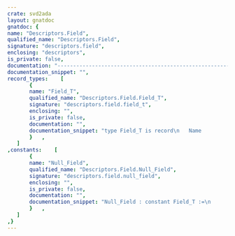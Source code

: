```yaml
---
crate: svd2ada
layout: gnatdoc
gnatdoc: {
name: "Descriptors.Field",
qualified_name: "Descriptors.Field",
signature: "descriptors.field",
enclosing: "descriptors",
is_private: false,
documentation: "----------------------------------------------------------------------------\n                                                                          --\n                          SVD Binding Generator                           --\n                                                                          --\n                    Copyright (C) 2015-2020, AdaCore                      --\n                                                                          --\n SVD2Ada is free software;  you can  redistribute it  and/or modify it    --\n under terms of the  GNU General Public License as published  by the Free --\n Software  Foundation;  either version 3,  or (at your option) any later  --\n version.  SVD2Ada is distributed in the hope that it will be useful, but --\n WITHOUT ANY WARRANTY;  without even the  implied warranty of MERCHANTA-  --\n BILITY or FITNESS FOR A PARTICULAR PURPOSE.  See the GNU General Public  --\n License for  more details.  You should have  received  a copy of the GNU --\n General Public License  distributed with SVD2Ada; see file COPYING3.  If --\n not, go to http://www.gnu.org/licenses for a complete copy of the        --\n license.                                                                 --\n                                                                          --\n----------------------------------------------------------------------------",
documentation_snippet: "",
record_types:    [
       {
       name: "Field_T",
       qualified_name: "Descriptors.Field.Field_T",
       signature: "descriptors.field.field_t",
       enclosing: "",
       is_private: false,
       documentation: "",
       documentation_snippet: "type Field_T is record\n   Name             : Unbounded.Unbounded_String;\n   Description      : Unbounded.Unbounded_String;\n   LSB              : Natural;\n   Size             : Natural;\n   Acc              : Access_Type;\n   Mod_Write_Values : Modified_Write_Values_Type := Modify;\n   Read_Action      : Read_Action_Type := Undefined_Read_Action;\n   Enums            : Descriptors.Enumerate.Enumerate_Vectors.Vector;\nend record;",
       }   ,
   ]
,constants:    [
       {
       name: "Null_Field",
       qualified_name: "Descriptors.Field.Null_Field",
       signature: "descriptors.field.null_field",
       enclosing: "",
       is_private: false,
       documentation: "",
       documentation_snippet: "Null_Field : constant Field_T :=\n               (Unbounded.Null_Unbounded_String,\n                Unbounded.Null_Unbounded_String,\n                0,\n                0,\n                Read_Write,\n                others => <>);",
       }   ,
   ]
,}
---
```

